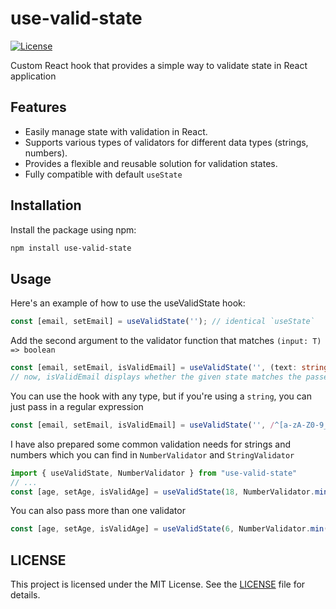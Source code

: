 # use-valid-state

[![License](https://img.shields.io/badge/license-MIT-blue.svg)](https://github.com/xsubject/use-valid-state/blob/main/LICENSE)

Custom React hook that provides a simple way to validate state in React application

## Features

- Easily manage state with validation in React.
- Supports various types of validators for different data types (strings, numbers).
- Provides a flexible and reusable solution for validation states.
- Fully compatible with default `useState`

## Installation

Install the package using npm:

```bash
npm install use-valid-state
```

## Usage

Here's an example of how to use the useValidState hook:

```typescript
const [email, setEmail] = useValidState(''); // identical `useState`
```
Add the second argument to the validator function that matches `(input: T) => boolean`

```typescript
const [email, setEmail, isValidEmail] = useValidState('', (text: string) => text.length > 5); 
// now, isValidEmail displays whether the given state matches the passed function
```
You can use the hook with any type, but if you're using a `string`, you can just pass in a regular expression
```typescript
const [email, setEmail, isValidEmail] = useValidState('', /^[a-zA-Z0-9_.+-]+@[a-zA-Z0-9-]+\.[a-zA-Z0-9-.]+$/);
```
I have also prepared some common validation needs for strings and numbers which you can find in `NumberValidator` and `StringValidator`
```typescript
import { useValidState, NumberValidator } from "use-valid-state"
// ...
const [age, setAge, isValidAge] = useValidState(18, NumberValidator.min(18));
```
You can also pass more than one validator
```typescript
const [age, setAge, isValidAge] = useValidState(6, NumberValidator.min(6), NumberValidator.max(17));
```

## LICENSE
This project is licensed under the MIT License. See the [LICENSE](https://github.com/xsubject/use-valid-state/blob/main/LICENSE) file for details.
